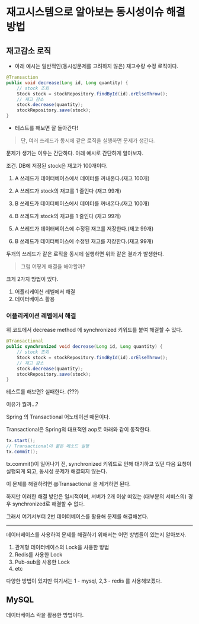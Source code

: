 # 재고시스템으로 알아보는 동시성이슈 해결방법

## 재고감소 로직

- 아래 예시는 일반적인(동시성문제를 고려하지 않은) 재고수량 수정 로직이다.

```java
@Transaction
public void decrease(Long id, Long quantity) {
    // stock 조회
    Stock stock = stockRepository.findById(id).orElseThrow();
    // 재고 감소
    stock.decrease(quantity);
    stockRepository.save(stock);
}
```

- 테스트를 해보면 잘 돌아간다!

> 단, 여러 쓰레드가 동시에 같은 로직을 실행하면 문제가 생긴다.

문제가 생기는 이유는 간단하다. 아래 예시로 간단하게 알아보자.

조건. DB에 저장된 stock은 재고가 100개이다.

1. A 쓰레드가 데이터베이스에서 데이터를 꺼내온다.(재고 100개)

2. A 쓰레드가 stock의 재고를 1 줄인다 (재고 99개)

3. B 쓰레드가 데이터베이스에서 데이터를 꺼내온다.(재고 100개)

4. B 쓰레드가 stock의 재고를 1 줄인다 (재고 99개)

5. A 쓰레드가 데이터베이스에 수정된 재고를 저장한다.(재고 99개)

6. B 쓰레드가 데이터베이스에 수정된 재고를 저장한다.(재고 99개)

두개의 쓰레드가 같은 로직을 동시에 실행하면 위와 같은 결과가 발생한다.

> 그럼 어떻게 해결을 해야할까?

크게 2가지 방법이 있다.

1. 어플리케이션 레벨에서 해결
2. 데이터베이스 활용

### 어플리케이션 레벨에서 해결

위 코드에서 decrease method 에 synchronized 키워드를 붙여 해결할 수 있다.

```java
@Transactional
public synchronized void decrease(Long id, Long quantity) {
    // stock 조회
    Stock stock = stockRepository.findById(id).orElseThrow();
    // 재고 감소
    stock.decrease(quantity);
    stockRepository.save(stock);
}
```

테스트를 해보면? 실패한다. (???)

이유가 뭘까...?

Spring 의 Transactional 어노테이션 때문이다.

Transactional은 Spring의 대표적인 aop로 아래와 같이 동작한다.

```java
tx.start();
// Transactional이 붙은 메소드 실행
tx.commit();
```

tx.commit()이 일어나기 전, synchronized 키워드로 인해 대기하고 있던 다음 요청이 실행되게 되고, 동시성 문제가 해결되지 않는다.

이 문제를 해결하려면 @Transactional 을 제거하면 된다.

하지만 이러한 해결 방안은 일시적이며, 서버가 2개 이상 떠있는 (대부분의 서비스의) 경우 synchronized로 해결할 수 없다.

그래서 여기서부터 2번 데이터베이스를 활용해 문제를 해결해본다.

---

데이터베이스를 사용하여 문제를 해결하기 위해서는 어떤 방법들이 있는지 알아보자.

1. 관계형 데이터베이스의 Lock을 사용한 방법
2. Redis를 사용한 Lock
3. Pub-sub을 사용한 Lock
4. etc

다양한 방법이 있지만 여기서는 1 - mysql, 2,3 - redis 를 사용해보겠다.

## MySQL

데이터베이스 락을 활용한 방법이다.

